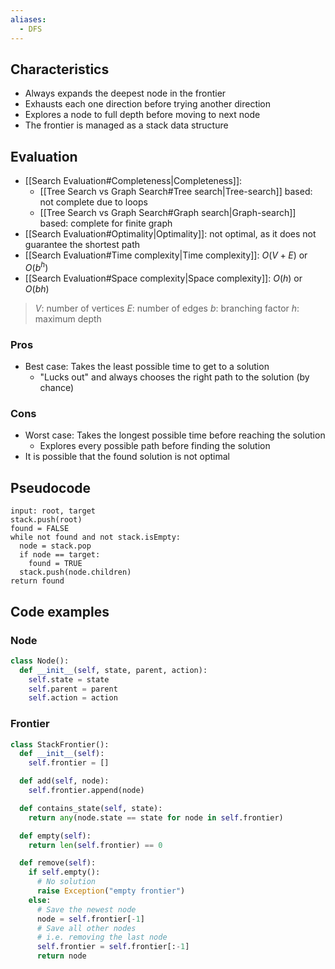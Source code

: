```yaml
---
aliases:
  - DFS
---
```


## Characteristics

- Always expands the deepest node in the frontier
- Exhausts each one direction before trying another direction
- Explores a node to full depth before moving to next node
- The frontier is managed as a stack data structure

## Evaluation

- [[Search Evaluation#Completeness|Completeness]]: 
	- [[Tree Search vs Graph Search#Tree search|Tree-search]] based: not complete due to loops
	- [[Tree Search vs Graph Search#Graph search|Graph-search]] based: complete for finite graph
- [[Search Evaluation#Optimality|Optimality]]: not optimal, as it does not guarantee the shortest path
- [[Search Evaluation#Time complexity|Time complexity]]: $O(V+E)$ or $O(b^h)$
- [[Search Evaluation#Space complexity|Space complexity]]: $O(h)$ or $O(bh)$

> $V$: number of vertices
> $E$: number of edges
> $b$: branching factor
> $h$: maximum depth

### Pros

- Best case: Takes the least possible time to get to a solution
	- "Lucks out" and always chooses the right path to the solution (by chance)

### Cons

- Worst case: Takes the longest possible time before reaching the solution
	- Explores every possible path before finding the solution
- It is possible that the found solution is not optimal

## Pseudocode

```
input: root, target
stack.push(root)
found = FALSE
while not found and not stack.isEmpty:
  node = stack.pop
  if node == target:
    found = TRUE
  stack.push(node.children)
return found
```

## Code examples

### Node

```python
class Node():
  def __init__(self, state, parent, action):
    self.state = state
    self.parent = parent
    self.action = action
```

### Frontier

```python
class StackFrontier():
  def __init__(self):
    self.frontier = []

  def add(self, node):
    self.frontier.append(node)

  def contains_state(self, state):
    return any(node.state == state for node in self.frontier)

  def empty(self):
    return len(self.frontier) == 0

  def remove(self):
    if self.empty():
      # No solution
      raise Exception("empty frontier")
    else:
	  # Save the newest node
	  node = self.frontier[-1]
	  # Save all other nodes
	  # i.e. removing the last node
	  self.frontier = self.frontier[:-1]
	  return node
```